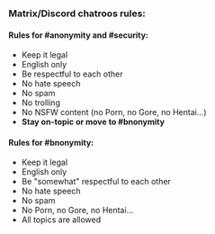 ### Matrix/Discord chatroos rules:

#### Rules for #anonymity and #security:
- Keep it legal
- English only
- Be respectful to each other
- No hate speech
- No spam
- No trolling
- No NSFW content (no Porn, no Gore, no Hentai...)
- **Stay on-topic or move to #bnonymity**

#### Rules for #bnonymity:
- Keep it legal
- English only
- Be "somewhat" respectful to each other
- No hate speech
- No spam
- No Porn, no Gore, no Hentai...
- All topics are allowed
